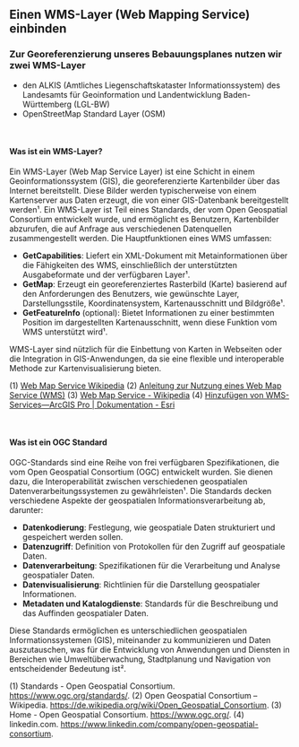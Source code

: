 ## Einen WMS-Layer (Web Mapping Service) einbinden


### Zur Georeferenzierung unseres Bebauungsplanes nutzen wir zwei WMS-Layer
- den ALKIS (Amtliches Liegenschaftskataster Informationssystem) des Landesamts für Geoinformation und Landentwicklung Baden-Württemberg (LGL-BW)
- OpenStreetMap Standard Layer (OSM)

</br>

#### Was ist ein WMS-Layer? 
Ein WMS-Layer (Web Map Service Layer) ist eine Schicht in einem Geoinformationssystem (GIS), die georeferenzierte Kartenbilder über das Internet bereitstellt. Diese Bilder werden typischerweise von einem Kartenserver aus Daten erzeugt, die von einer GIS-Datenbank bereitgestellt werden¹. Ein WMS-Layer ist Teil eines Standards, der vom Open Geospatial Consortium entwickelt wurde, und ermöglicht es Benutzern, Kartenbilder abzurufen, die auf Anfrage aus verschiedenen Datenquellen zusammengestellt werden. Die Hauptfunktionen eines WMS umfassen:

- **GetCapabilities**: Liefert ein XML-Dokument mit Metainformationen über die Fähigkeiten des WMS, einschließlich der unterstützten Ausgabeformate und der verfügbaren Layer¹.
- **GetMap**: Erzeugt ein georeferenziertes Rasterbild (Karte) basierend auf den Anforderungen des Benutzers, wie gewünschte Layer, Darstellungsstile, Koordinatensystem, Kartenausschnitt und Bildgröße¹.
- **GetFeatureInfo** (optional): Bietet Informationen zu einer bestimmten Position im dargestellten Kartenausschnitt, wenn diese Funktion vom WMS unterstützt wird¹.

WMS-Layer sind nützlich für die Einbettung von Karten in Webseiten oder die Integration in GIS-Anwendungen, da sie eine flexible und interoperable Methode zur Kartenvisualisierung bieten.

(1) [Web Map Service Wikipedia](https://de.wikipedia.org/wiki/Web_Map_Service)
(2) [Anleitung zur Nutzung eines Web Map Service (WMS)](https://www.bezreg-koeln.nrw.de/system/files/media/document/file/geobasis_webdienste_anleitung_wms.pdf)
(3) [Web Map Service - Wikipedia](https://en.wikipedia.org/wiki/Web_Map_Service)
(4) [Hinzufügen von WMS-Services—ArcGIS Pro | Dokumentation - Esri](https://pro.arcgis.com/de/pro-app/latest/help/data/services/add-wms-services.htm)

</br>

#### Was ist ein OGC Standard
OGC-Standards sind eine Reihe von frei verfügbaren Spezifikationen, die vom Open Geospatial Consortium (OGC) entwickelt wurden. Sie dienen dazu, die Interoperabilität zwischen verschiedenen geospatialen Datenverarbeitungssystemen zu gewährleisten¹. Die Standards decken verschiedene Aspekte der geospatialen Informationsverarbeitung ab, darunter:

- **Datenkodierung**: Festlegung, wie geospatiale Daten strukturiert und gespeichert werden sollen.
- **Datenzugriff**: Definition von Protokollen für den Zugriff auf geospatiale Daten.
- **Datenverarbeitung**: Spezifikationen für die Verarbeitung und Analyse geospatialer Daten.
- **Datenvisualisierung**: Richtlinien für die Darstellung geospatialer Informationen.
- **Metadaten und Katalogdienste**: Standards für die Beschreibung und das Auffinden geospatialer Daten.

Diese Standards ermöglichen es unterschiedlichen geospatialen Informationssystemen (GIS), miteinander zu kommunizieren und Daten auszutauschen, was für die Entwicklung von Anwendungen und Diensten in Bereichen wie Umweltüberwachung, Stadtplanung und Navigation von entscheidender Bedeutung ist².

(1) Standards - Open Geospatial Consortium. https://www.ogc.org/standards/.
(2) Open Geospatial Consortium – Wikipedia. https://de.wikipedia.org/wiki/Open_Geospatial_Consortium.
(3) Home - Open Geospatial Consortium. https://www.ogc.org/.
(4) linkedin.com. https://www.linkedin.com/company/open-geospatial-consortium.
